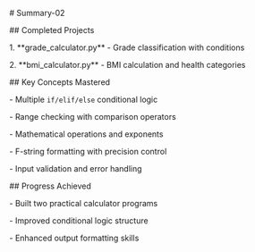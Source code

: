 \# Summary-02



\## Completed Projects

1\. \*\*grade\_calculator.py\*\* - Grade classification with conditions

2\. \*\*bmi\_calculator.py\*\* - BMI calculation and health categories



\## Key Concepts Mastered

\- Multiple `if/elif/else` conditional logic

\- Range checking with comparison operators  

\- Mathematical operations and exponents

\- F-string formatting with precision control

\- Input validation and error handling



\## Progress Achieved

\- Built two practical calculator programs

\- Improved conditional logic structure

\- Enhanced output formatting skills

